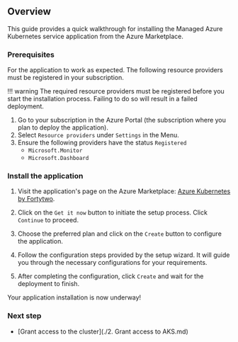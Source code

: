 ## Overview

This guide provides a quick walkthrough for installing the Managed Azure Kubernetes service application from the Azure Marketplace.


### Prerequisites
For the application to work as expected. The following resource providers must be registered in your subscription.

!!! warning
    The required resource providers must be registered before you start the installation process. Failing to do so will result in a failed deployment.


1. Go to your subscription in the Azure Portal (the subscription where you plan to deploy the application).
2. Select `Resource providers` under `Settings` in the Menu.
3. Ensure the following providers have the status `Registered`
      - `Microsoft.Monitor`
      - `Microsoft.Dashboard`

### Install the application

1. Visit the application's page on the Azure Marketplace: 
   [Azure Kubernetes by Fortytwo](https://azuremarketplace.microsoft.com/en-us/marketplace/apps/amestofortytwoas1653635920536.kubernetes?tab=Overview).

2. Click on the `Get it now` button to initiate the setup process. Click `Continue` to proceed.

3. Choose the preferred plan and click on the `Create` button to configure the application.

4. Follow the configuration steps provided by the setup wizard. It will guide you through the necessary configurations for your requirements.

5. After completing the configuration, click `Create` and wait for the deployment to finish.

Your application installation is now underway!

### Next step

- [Grant access to the cluster](./2. Grant access to AKS.md)